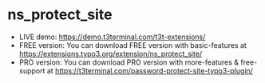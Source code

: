 # ns_protect_site

- LIVE demo: https://demo.t3terminal.com/t3t-extensions/
- FREE version: You can download FREE version with basic-features at https://extensions.typo3.org/extension/ns_protect_site/
- PRO version: You can download PRO version with more-features & free-support at https://t3terminal.com/password-protect-site-typo3-plugin/